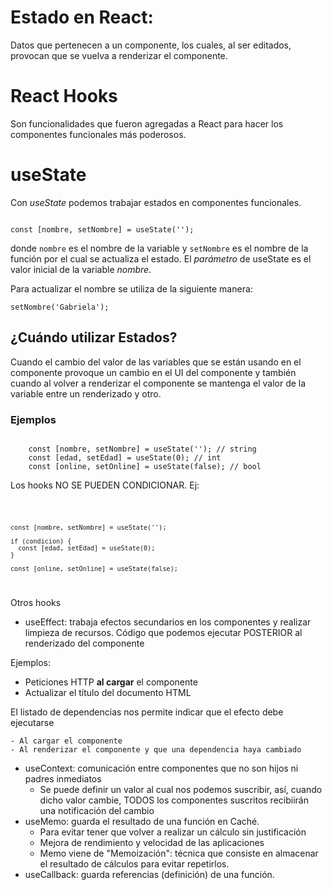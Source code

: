# Estado en React: 

Datos que pertenecen a un componente, los cuales, al ser editados, provocan que se vuelva a renderizar el componente. 

# React Hooks 

Son funcionalidades que fueron agregadas a React para hacer los componentes funcionales más poderosos.

# useState

Con *useState* podemos trabajar estados en componentes funcionales.

<code>
const [nombre, setNombre] = useState('');
</code>

donde <code>nombre</code> es el nombre de la variable y <code>setNombre</code> es el nombre de la función por el cual se actualiza el estado. El *parámetro* de useState es el valor inicial de la variable *nombre*.

Para actualizar el nombre se utiliza de la siguiente manera:

<code>setNombre('Gabriela');</code>

## ¿Cuándo utilizar Estados?

Cuando el cambio del valor de las variables que se están usando en el componente provoque un cambio en el UI del componente y también cuando al volver a renderizar el componente se mantenga el valor de la variable entre un renderizado y otro.

### Ejemplos

<code>
    const [nombre, setNombre] = useState(''); // string
    const [edad, setEdad] = useState(0); // int
    const [online, setOnline] = useState(false); // bool
</code>


Los hooks NO SE PUEDEN CONDICIONAR. Ej:

<code>

    const [nombre, setNombre] = useState('');

    if (condicion) {
      const [edad, setEdad] = useState(0);
    }

    const [online, setOnline] = useState(false);
</code>

Otros hooks

- useEffect: trabaja efectos secundarios en los componentes y realizar limpieza de recursos. Código que podemos ejecutar POSTERIOR al renderizado del componente

Ejemplos:
  - Peticiones HTTP **al cargar** el componente
  - Actualizar el título del documento HTML

El listado de dependencias nos permite indicar que el efecto debe ejecutarse
  
    - Al cargar el componente
    - Al renderizar el componente y que una dependencia haya cambiado

- useContext: comunicación entre componentes que no son hijos ni padres inmediatos
  - Se puede definir un valor al cual nos podemos suscribir, así, cuando dicho valor cambie, TODOS los componentes suscritos recibiirán una notificación del cambio
- useMemo: guarda el resultado de una función en Caché. 
  - Para evitar tener que volver a realizar un cálculo sin justificación
  - Mejora de rendimiento y velocidad de las aplicaciones
  - Memo viene de "Memoización": técnica que consiste en almacenar el resultado de cálculos para evitar repetirlos.
- useCallback: guarda referencias (definición) de una función.